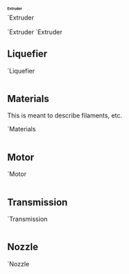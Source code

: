 <meta name="mcdp-library" content='first_try'/>

<!-- # Simplified model for 3D printer design  {#sec:3dprinter} -->


## Extruder

<col1>
    <render class='ndp_graph_templatized_labeled'>`Extruder</render>
    <pre class='mcdp' np id='Extruder' label='Extruder.mcdp' figure-id="code:Extruder"></pre>
</col1>

<col1>
<render class='ndp_graph_templatized_labeled_TB'>`Extruder</render>
<render class='ndp_graph_enclosed_TB' style='width: 5in'
    figure-id='fig:Extruder'>
    `Extruder
</render>
</col1>

<style>
    #fig\:Extruder {
        text-align: center;
    }
    h1 {
        page-break-before: avoid;
    }
    #Extruder {
        font-size: 6pt !important;
    }
</style>

## Liquefier

<col1>
    <render class='ndp_graph_templatized_labeled'>`Liquefier</render>
    <pre class='mcdp' id='Liquefier'  label='Liquefier.mcdp' figure-id="code:Liquefier"></pre>
</col1>


<!--
<render class='ndp_graph_enclosed_TB'
    figure-id='fig:Liquefier'>
    `Liquefier
</render> -->


## Materials

This is meant to describe filaments, etc.

<col1>
    <render class='ndp_graph_templatized_labeled'>`Materials</render>
    <pre class='mcdp' id='Materials' label='Materials.mcdp' figure-id="code:Materials"></pre>
</col1>


<!--
<render class='ndp_graph_enclosed_TB'
    figure-id='fig:Materials'>
    `Materials
</render> -->

## Motor


<col1>
    <render class='ndp_graph_templatized_labeled'>`Motor</render>
    <pre class='mcdp' id='Motor' label='Motor.mcdp' figure-id="code:Motor"></pre>
</col1>


<!--
<render class='ndp_graph_enclosed_TB'
    figure-id='fig:Motor'>
    `Motor
</render> -->

## Transmission



<col1>
    <render class='ndp_graph_templatized_labeled'>`Transmission</render>
    <pre class='mcdp' id='Transmission' label='Transmission.mcdp' figure-id="code:Transmission"></pre>
</col1>

<!--
<render class='ndp_graph_enclosed_TB'
    figure-id='fig:Transmission'>
    `Transmission
</render> -->

## Nozzle


<col1>
    <render class='ndp_graph_templatized_labeled'>`Nozzle</render>
    <pre class='mcdp' id='Nozzle' label='Nozzle.mcdp' figure-id="code:Nozzle"></pre>
</col1>


<!--
<render class='ndp_graph_enclosed_TB'
    figure-id='fig:Nozzle'>
    `Nozzle
</render> -->
